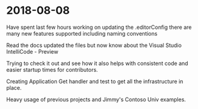 # 2018-08-08 

Have spent last few hours working on updating the .editorConfig
there are many new features supported including naming conventions

Read the docs updated the files but now know about the
  Visual Studio IntelliCode - Preview

Trying to check it out and see how it also helps with consistent code 
and easier startup times for contributors.

Creating Application Get handler and test to get all the infrastructure in place.

Heavy usage of previous projects and Jimmy's Contoso Univ examples.

